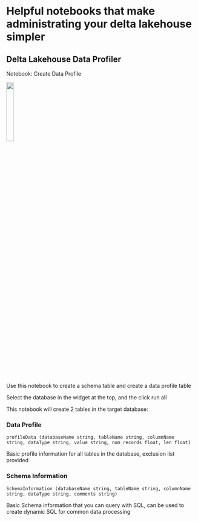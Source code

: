 # Helpful notebooks that make administrating your delta lakehouse simpler #


## Delta Lakehouse Data Profiler ##

Notebook: Create Data Profile

<img src="https://i.imgur.com/NNyw4Md.png" width="20%">

Use this notebook to create a schema table and create a data profile table 

Select the database in the widget at the top, and the click run all

This notebook will create 2 tables in the target database: 

### Data Profile ###

` profileData (databaseName string, tableName string, columnName  string, dataType string, value string, num_records float, len float) `

Basic profile information for all tables in the database, exclusion list provided



### Schema Information ###

` SchemaInformation (databaseName string, tableName string, columnName string, dataType string, comments string) `

Basic Schema information that you can query with SQL, can be used to create dynamic SQL for common data processing

